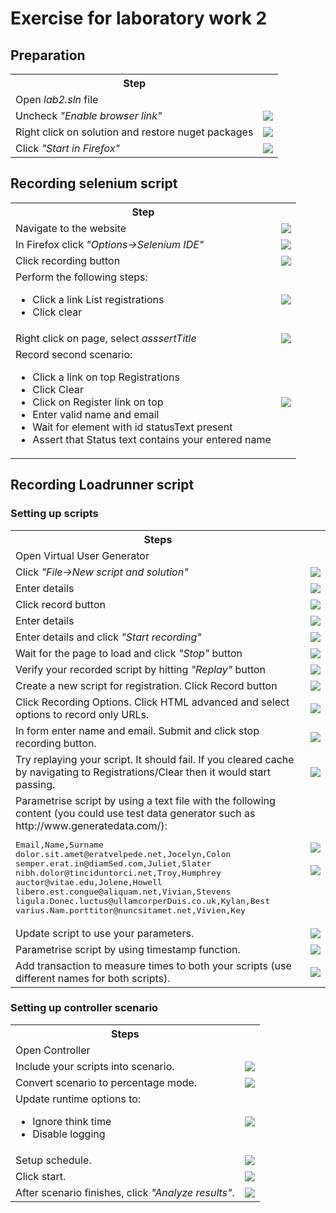 # Exercise for laboratory work 2 #
## Preparation ##

<table>
<tr><th>Step</th><th></th></tr>
<tr><td>Open <em>lab2.sln</em> file</td><td></td></tr>
<tr><td>Uncheck <em>"Enable browser link"</em></td><td><img src='1link.jpg'/></td></tr>
<tr><td>Right click on solution and restore nuget packages</td><td><img src='2restore.jpg'/></td></tr>
<tr><td>Click <em>"Start in Firefox"</em></td><td><img src='3.jpg'/></td></tr>
</table>

## Recording selenium script ##
<table>
<tr><th>Step</th><th></th></tr>
<tr><td>Navigate to the website</td><td><img src='4.jpg'/></td></tr>
<tr><td>In Firefox click <em>"Options->Selenium IDE"</em></td><td><img src='5.jpg'/></td></tr>
<tr><td>
Click recording button
</td><td>
<img src='6.jpg'/>
</td></tr>
<tr><td>
Perform the following steps:
 <ul><li>Click a link List registrations</li>
 <li>Click clear</li>
 </ul>
</td><td>
<img src='7.jpg'/>
</td></tr>
<tr><td>
Right click on page, select <em>asssertTitle</em>
</td><td>
<img src='8.jpg'/>
</td></tr>
<tr><td>
Record second scenario:
<ul>
<li>Click a link on top Registrations</li>
<li>Click Clear</li>
<li>Click on Register link on top</li>
<li>Enter valid name and email</li>
<li>Wait for element with id statusText present</li>
<li>Assert that Status text contains your entered name</li>
</ul>
</td><td>
<img src='9.jpg'/>
</td></tr>

</table>


## Recording Loadrunner script ##
### Setting up scripts ###
<table>
<tr><th>Steps</th><th></th>
</tr>
<tr><td>
Open Virtual User Generator
</td><td>
</td></tr>

<tr><td>
Click <em>"File->New script and solution"</em>
</td><td>
<img src='10.jpg'/>
</td></tr>

<tr><td>
Enter details
</td><td>
<img src='11.jpg'/>
</td></tr>
<tr><td>
Click record button
</td><td>
<img src='12.jpg'/>
</td></tr>
<tr><td>
Enter details
</td><td>
<img src='11.jpg'/>
</td></tr>
<tr><td>
Enter details and click <em>"Start recording"</em>
</td><td>
<img src='13.jpg'/>
</td></tr>
<tr><td>
Wait for the page to load and click <em>"Stop"</em> button
</td><td>
<img src='14.jpg'/>
</td></tr>
<tr><td>
Verify your recorded script by hitting <em>"Replay"</em> button
</td><td>
<img src='15.jpg'/>
</td></tr>

<tr><td>
Create a new script for registration. Click Record button
</td><td>
<img src='16.jpg'/>
</td></tr>
<tr><td>
Click Recording Options. Click HTML advanced and select options to record only URLs.
</td><td>
<img src='18.jpg'/>
</td></tr>

<tr><td>
In form enter name and email. Submit and click stop recording button.
</td><td>
<img src='19.jpg'/>
</td></tr>

<tr><td>
Try replaying your script. It should fail. If you cleared cache by navigating to Registrations/Clear then it would start passing.
</td><td>
<img src='20.jpg'/>
</td></tr>
<tr><td>
Parametrise script by using a text file with the following content (you could use test data generator such as http://www.generatedata.com/):
<pre>
Email,Name,Surname
dolor.sit.amet@eratvelpede.net,Jocelyn,Colon
semper.erat.in@diamSed.com,Juliet,Slater
nibh.dolor@tinciduntorci.net,Troy,Humphrey
auctor@vitae.edu,Jolene,Howell
libero.est.congue@aliquam.net,Vivian,Stevens
ligula.Donec.luctus@ullamcorperDuis.co.uk,Kylan,Best
varius.Nam.porttitor@nuncsitamet.net,Vivien,Key
</pre>
</td><td>
<img src='21.jpg'/><br/>
<br/>
<img src='22.jpg'/>
</td></tr>
<tr><td>
Update script to use your parameters.
</td><td>
<img src='23.jpg'/>
</td></tr>


<tr><td>
Parametrise script by using timestamp function.
</td><td>
<img src='24.jpg'/>
</td></tr>


<tr><td>
Add transaction to measure times to both your scripts (use different names for both scripts).
</td><td>
<img src='31.jpg'/>
</td></tr>
</table>

### Setting up controller scenario ###
<table>
<tr><th>Steps</th><th></th>
</tr>
<tr><td>
Open Controller
</td><td>
</td></tr>

<tr><td>
Include your scripts into scenario.
</td><td>
<img src='25.jpg'/>
</td></tr>

<tr><td>
Convert scenario to percentage mode.
</td><td>
<img src='26.jpg'/>
</td></tr>

<tr><td>
Update runtime options to:

<ul><li>Ignore think time</li>
<li>Disable logging</li></ul>
</td><td>
<img src='27.jpg'/>
</td></tr>

<tr><td>
Setup schedule.
</td><td>
<img src='28.jpg'/>
</td></tr>

<tr><td>
Click start.
</td><td>
<img src='29.jpg'/>
</td></tr>

<tr><td>
After scenario finishes, click <em>"Analyze results"</em>.
</td><td>
<img src='30.jpg'/>
</td></tr>
</table>